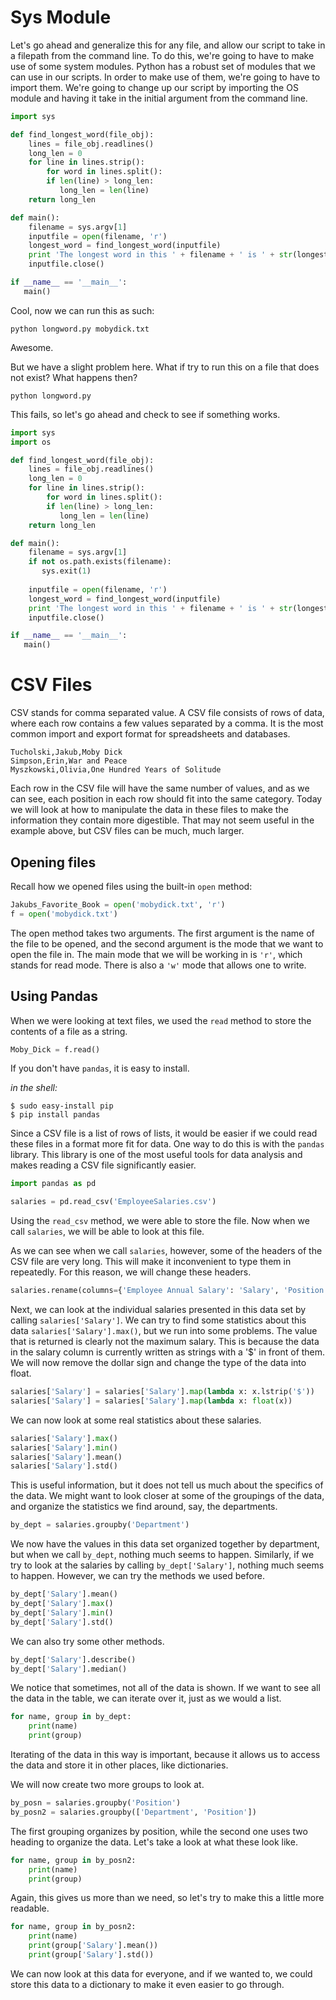 # Sys Module
Let's go ahead and generalize this for any file, and allow our script to take in a filepath from the command line. To do this, we're going to have to make use of some system modules. Python has a robust set of modules that we can use in our scripts. In order to make use of them, we're going to have to import them. We're going to change up our script by importing the OS module and having it take in the initial argument from the command line.
```python
import sys

def find_longest_word(file_obj):
    lines = file_obj.readlines()
    long_len = 0
    for line in lines.strip():
    	for word in lines.split():
	    if len(line) > long_len:
	       long_len = len(line)
    return long_len

def main():
    filename = sys.argv[1]
    inputfile = open(filename, 'r')
    longest_word = find_longest_word(inputfile)
    print 'The longest word in this ' + filename + ' is ' + str(longest_word)
    inputfile.close()

if __name__ == '__main__':
   main()
```
Cool, now we can run this as such:
```
python longword.py mobydick.txt
```
Awesome.

But we have a slight problem here. What if try to run this on a file that does not exist? What happens then?
```
python longword.py
```
This fails, so let's go ahead and check to see if something works.

```python
import sys
import os

def find_longest_word(file_obj):
    lines = file_obj.readlines()
    long_len = 0
    for line in lines.strip():
    	for word in lines.split():
	    if len(line) > long_len:
	       long_len = len(line)
    return long_len

def main():
    filename = sys.argv[1]
    if not os.path.exists(filename):
       sys.exit(1)
       
    inputfile = open(filename, 'r')
    longest_word = find_longest_word(inputfile)
    print 'The longest word in this ' + filename + ' is ' + str(longest_word)
    inputfile.close()

if __name__ == '__main__':
   main()
```
# CSV Files
CSV stands for comma separated value.  A CSV file consists of rows of data, where each row 
contains a few values separated by a comma. It is the most common import and export format
 for spreadsheets and databases.  
 
 ```CSV
 Tucholski,Jakub,Moby Dick
 Simpson,Erin,War and Peace
 Myszkowski,Olivia,One Hundred Years of Solitude
 ```
Each row in the CSV file will have the same number of values, and as we can see, each
position in each row should fit into the same category.  Today we will look at how to manipulate
the data in these files to make the information they contain more digestible.  That may not seem
useful in the example above, but CSV files can be much, much larger.


## Opening files
Recall how we opened files using the built-in `open` method:

```python
Jakubs_Favorite_Book = open('mobydick.txt', 'r')
f = open('mobydick.txt')
```
The open method takes two arguments.  The first argument is the name of the file to be opened, and the second argument is the mode
 that we want to open the file in.  The main mode that we will be working in is `'r'`, which stands for read mode. There is also a
  `'w'` mode that allows one to write. 

## Using Pandas
When we were looking at text files, we used the `read` method to store the contents of a 
file as a string.

```python
Moby_Dick = f.read()
```
If you don't have `pandas`, it is easy to install.

*in the shell:*
```shell
$ sudo easy-install pip
$ pip install pandas
```

Since a CSV file is a list of rows of lists, it would be easier if we could read these files
in a format more fit for data.  One way to do this is with the `pandas` library.  This library is one of the most useful tools
for data analysis and makes reading a CSV file significantly easier.

```python
import pandas as pd

salaries = pd.read_csv('EmployeeSalaries.csv')
```

Using the `read_csv` method, we were able to store the file.  Now when we call `salaries`, we will 
be able to look at this file.

As we can see when we call `salaries`, however, some of the headers of the CSV file are very long.
This will make it inconvenient to type them in repeatedly.  For this reason, we will change these 
headers.

```python
salaries.rename(columns={'Employee Annual Salary': 'Salary', 'Position Title': 'Position'}, inplace=True)
```

Next, we can look at the individual salaries presented in this data set by calling `salaries['Salary']`.
We can try to find some statistics about this data `salaries['Salary'].max()`, but we run into some problems.
The value that is returned is clearly not the maximum salary.  This is because the data in the salary column
is currently written as strings with a '$' in front of them.  We will now remove the dollar sign and change the
type of the data into float.

```python
salaries['Salary'] = salaries['Salary'].map(lambda x: x.lstrip('$'))
salaries['Salary'] = salaries['Salary'].map(lambda x: float(x))
```
We can now look at some real statistics about these salaries.

```python
salaries['Salary'].max()
salaries['Salary'].min()
salaries['Salary'].mean()
salaries['Salary'].std()
```

This is useful information, but it does not tell us much about the specifics of the data.  We might want to
look closer at some of the groupings of the data, and organize the statistics we find around, say, the departments.

```python
by_dept = salaries.groupby('Department')
```

We now have the values in this data set organized together by department, but when we call `by_dept`, nothing
much seems to happen.  Similarly, if we try to look at the salaries by calling `by_dept['Salary']`, nothing much
seems to happen.  However, we can try the methods we used before.

```python
by_dept['Salary'].mean()
by_dept['Salary'].max()
by_dept['Salary'].min()
by_dept['Salary'].std()
```

We can also try some other methods.

```python
by_dept['Salary'].describe()
by_dept['Salary'].median()
```
We notice that sometimes, not all of the data is shown.  If we want to see all the data in the table, 
we can iterate over it, just as we would a list.
```python
for name, group in by_dept:
    print(name)
    print(group)
```

Iterating of the data in this way is important, because it allows us to access the data and store it in
other places, like dictionaries.

We will now create two more groups to look at.

```python
by_posn = salaries.groupby('Position')
by_posn2 = salaries.groupby(['Department', 'Position'])
```

The first grouping organizes by position, while the second one uses two heading to organize the data.  Let's
take a look at what these look like.

```python
for name, group in by_posn2:
	print(name)
	print(group)
```

Again, this gives us more than we need, so let's try to make this a little more readable.

```python
for name, group in by_posn2:
    print(name)
    print(group['Salary'].mean())
    print(group['Salary'].std())
```

We can now look at this data for everyone, and if we wanted to, we could store this data to a dictionary
to make it even easier to go through.
